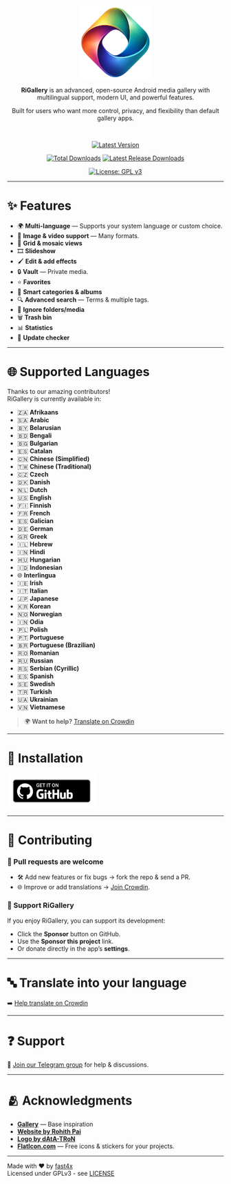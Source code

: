 <div align="center">
  <img src="/docs/assets/logo/rigallery_logo_transparent.webp" width="170" alt="RiGallery Logo" />

  <p>
    <b>RiGallery</b> is an advanced, open-source Android media gallery with multilingual support, modern UI, and powerful features.
  </p>

  <p>
    Built for users who want more control, privacy, and flexibility than default gallery apps.
  </p>

  <br>



[![Latest Version](https://img.shields.io/github/v/release/fast4x/RiGallery?label=Latest%20Version)](https://github.com/fast4x/RiGallery/releases/latest) 

[![Total Downloads](https://img.shields.io/github/downloads/fast4x/RiGallery/total?label=Total%20Downloads)](https://github.com/fast4x/RiGallery/releases) [![Latest Release Downloads](https://img.shields.io/github/downloads/fast4x/RiGallery/latest/total?label=Latest%20Release%20Downloads)](https://github.com/fast4x/RiGallery/releases/latest) 

[![License: GPL v3](https://img.shields.io/github/license/fast4x/RiGallery?color=blue)](https://www.gnu.org/licenses/gpl-3.0)


</div>

---

# ✨ Features

- 🌍 **Multi-language** — Supports your system language or custom choice.
- 📸 **Image & video support** — Many formats.
- 🧩 **Grid & mosaic views**
- 🎞️ **Slideshow**
- 🖌️ **Edit & add effects**
- 🔒 **Vault** — Private media.
- ⭐ **Favorites**
- 📂 **Smart categories & albums**
- 🔍 **Advanced search** — Terms & multiple tags.
- 🚫 **Ignore folders/media**
- 🗑️ **Trash bin**
- 📊 **Statistics**
- 🔄 **Update checker**

---

# 🌐 Supported Languages

Thanks to our amazing contributors!  
RiGallery is currently available in:

- 🇿🇦 **Afrikaans**
- 🇸🇦 **Arabic**
- 🇧🇾 **Belarusian**
- 🇧🇩 **Bengali**
- 🇧🇬 **Bulgarian**
- 🇪🇸 **Catalan**
- 🇨🇳 **Chinese (Simplified)**
- 🇹🇼 **Chinese (Traditional)**
- 🇨🇿 **Czech**
- 🇩🇰 **Danish**
- 🇳🇱 **Dutch**
- 🇺🇸 **English**
- 🇫🇮 **Finnish**
- 🇫🇷 **French**
- 🇪🇸 **Galician**
- 🇩🇪 **German**
- 🇬🇷 **Greek**
- 🇮🇱 **Hebrew**
- 🇮🇳 **Hindi**
- 🇭🇺 **Hungarian**
- 🇮🇩 **Indonesian**
- 🌐 **Interlingua**
- 🇮🇪 **Irish**
- 🇮🇹 **Italian**
- 🇯🇵 **Japanese**
- 🇰🇷 **Korean**
- 🇳🇴 **Norwegian**
- 🇮🇳 **Odia**
- 🇵🇱 **Polish**
- 🇵🇹 **Portuguese**
- 🇧🇷 **Portuguese (Brazilian)**
- 🇷🇴 **Romanian**
- 🇷🇺 **Russian**
- 🇷🇸 **Serbian (Cyrillic)**
- 🇪🇸 **Spanish**
- 🇸🇪 **Swedish**
- 🇹🇷 **Turkish**
- 🇺🇦 **Ukrainian**
- 🇻🇳 **Vietnamese**

> 🌍 **Want to help?** [Translate on Crowdin](https://crowdin.com/project/rigallery)

---

# 📲 Installation

[<img src="./docs/assets/images/getItGithub.png" alt="Download on GitHub" height="80">](https://github.com/fast4x/RiGallery/releases/latest)

---

# 🤝 Contributing

### 💁 Pull requests are welcome

- 🛠️ Add new features or fix bugs → fork the repo & send a PR.
- 🌐 Improve or add translations → [Join Crowdin](https://crowdin.com/project/rigallery).

### 💖 Support RiGallery

If you enjoy RiGallery, you can support its development:
- Click the **Sponsor** button on GitHub.
- Use the **Sponsor this project** link.
- Or donate directly in the app’s **settings**.

---

# 🔤 Translate into your language

➡️ [Help translate on Crowdin](https://crowdin.com/project/rigallery)

---

# ❓ Support

💬 [Join our Telegram group](https://t.me/rigallery_app) for help & discussions.

---

# 🫂 Acknowledgments

- [**Gallery**](https://github.com/IacobIonut01/Gallery) — Base inspiration
- [**Website by Rohith Pai**](https://github.com/chayotic)
- [**Logo by dAtA-TRoN**](https://github.com/dAtA-TRoN)
- [**FlatIcon.com**](https://www.flaticon.com) — Free icons & stickers for your projects.

---

Made with ❤️ by [fast4x](https://github.com/fast4x)  
Licensed under GPLv3 - see [LICENSE](LICENSE)  
